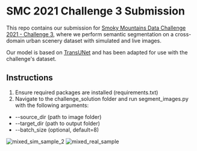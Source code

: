 # SMC 2021 Challenge 3 Submission
 This repo contains our submission for [Smoky Mountains Data Challenge 2021 - Challenge 3](https://smc-datachallenge.ornl.gov/data-challenges-2021/), where we perform semantic segmentation on a cross-domain urban scenery dataset with simulated and live
 images.
 
Our model is based on [TransUNet](https://github.com/Beckschen/TransUNet) and has been adapted for use with the challenge's dataset.

## Instructions
1. Ensure required packages are installed (requirements.txt)
2. Navigate to the challenge_solution folder and run segment_images.py with the following arguments:
- --source_dir (path to image folder)
- --target_dir (path to output folder)
- --batch_size (optional, default=8)

![mixed_sim_sample_2](https://user-images.githubusercontent.com/71860925/129434954-836f9ca9-89d9-4b3f-b0c1-4a7187cd6914.png)
![mixed_real_sample](https://user-images.githubusercontent.com/71860925/129434965-fd179c6c-9358-42e2-91cf-21ab5a0402ec.png)
